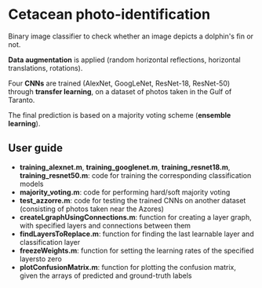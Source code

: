# Cetacean photo-identification

Binary image classifier to check whether an image depicts a dolphin's fin or not.

**Data augmentation** is applied (random horizontal reflections, horizontal translations, rotations).

Four **CNNs** are trained (AlexNet, GoogLeNet, ResNet-18, ResNet-50) through **transfer learning**, on a dataset of photos taken in the Gulf of Taranto.

The final prediction is based on a majority voting scheme (**ensemble learning**).

## User guide
- **training_alexnet.m**, **training_googlenet.m**, **training_resnet18.m**, **training_resnet50.m**: code for training the corresponding classification models
- **majority_voting.m**: code for performing hard/soft majority voting
- **test_azzorre.m**: code for testing the trained CNNs on another dataset (consisting of photos taken near the Azores)
- **createLgraphUsingConnections.m**: function for creating a layer graph, with specified layers and connections between them
- **findLayersToReplace.m**: function for finding the last learnable layer and classification layer
- **freezeWeights.m**: function for setting the learning rates of the specified layersto zero
- **plotConfusionMatrix.m**: function for plotting the confusion matrix, given the arrays of predicted and ground-truth labels
